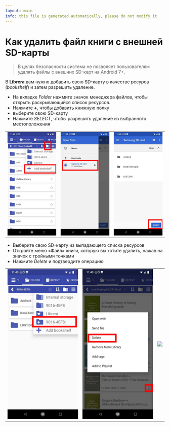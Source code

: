 ```yaml
---
layout: main
info: this file is generated automatically, please do not modify it
---
```


# Как удалить файл книги с внешней SD-карты

> В целях безопасности система не позволяет пользователям удалять файлы с внешних SD-карт на Android 7+.

В **Librera** вам нужно добавить свою SD-карту в качестве ресурса (_bookshelf_) и затем разрешить удаление.

* На вкладке _Folder_ нажмите значок менеджера файлов, чтобы открыть раскрывающийся список ресурсов.
* Нажмите **+**, чтобы добавить книжную полку
* выберите свою SD-карту
* Нажмите _SELECT_, чтобы разрешить удаление из выбранного местоположения

||||
|-|-|-|
|![](1.jpg)|![](2.jpg)|![](3.jpg)|

* Выберите свою SD-карту из выпадающего списка ресурсов
* Откройте меню «Файл» книги, которую вы хотите удалить, нажав на значок с тройными точками
* Нажмите _Delete_ и подтвердите операцию

||||
|-|-|-|
|![](4.jpg)|![](5.jpg)|![](6.jpg)|
